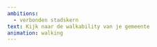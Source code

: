 ```yaml
---
ambitions:
  - verbonden stadskern
text: Kijk naar de walkability van je gemeente
animation: walking
---
```

